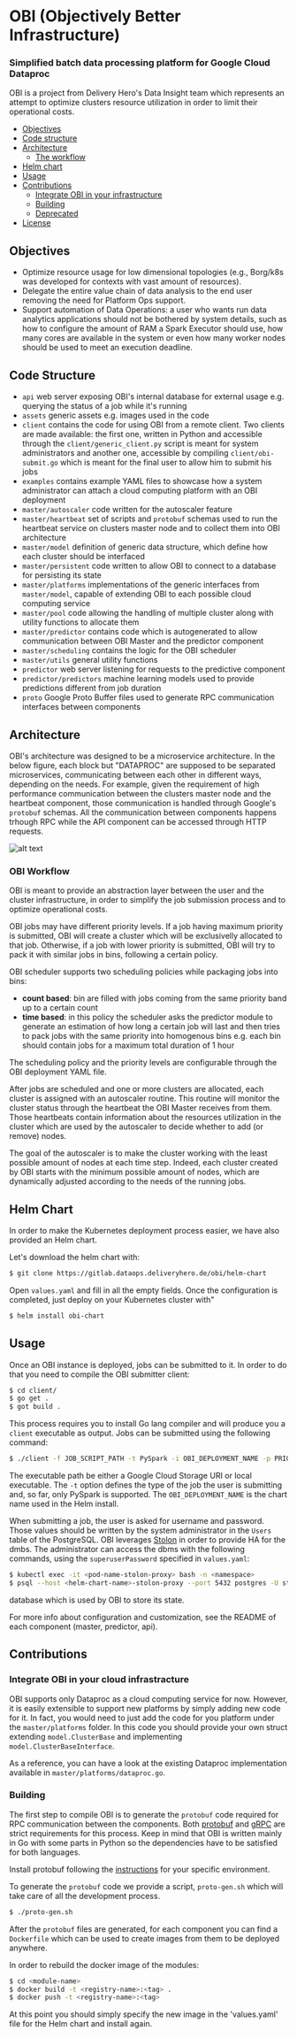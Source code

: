 # OBI (Objectively Better Infrastructure)
### Simplified batch data processing platform for Google Cloud Dataproc

OBI is a project from Delivery Hero's Data Insight team which represents an
attempt to optimize clusters resource utilization in order to limit their
operational costs. 

- [Objectives](#objectives)
- [Code structure](#code-structure)
- [Architecture](#architecture)
    - [The workflow](#obi-workflow)
- [Helm chart](#helm-chart)
- [Usage](#usage)
- [Contributions](#contributions)
    - [Integrate OBI in your infrastructure](#integrate-obi-in-your-infrastracture)
    - [Building](#building)
    - [Deprecated](#deprecated)
- [License](#license)

## Objectives

 - Optimize resource usage for low dimensional topologies (e.g., Borg/k8s was
   developed for contexts with vast amount of resources).
 - Delegate the entire value chain of data analysis to the end user removing the
   need for Platform Ops support.
 - Support automation of Data Operations: a user who wants run data analytics
   applications should not be bothered by system details, such as how to
   configure the amount of RAM a Spark Executor should use, how many cores are
   available in the system or even how many worker nodes should be used to meet
   an execution deadline.

## Code Structure

 - `api` web server exposing OBI's internal database for external usage e.g.
   querying the status of a job while it's running
 - `assets` generic assets e.g. images used in the code
 - `client` contains the code for using OBI from a remote client. Two clients
   are made available: the first one, written in Python and accessible through
   the `client/generic_client.py` script is meant for system administrators and
   another one, accessible by compiling `client/obi-submit.go` which is meant
   for the final user to allow him to submit his jobs
 - `examples` contains example YAML files to showcase how a system administrator
   can attach a cloud computing platform with an OBI deployment
 - `master/autoscaler` code written for the autoscaler feature
 - `master/heartbeat` set of scripts and `protobuf` schemas used to run the
   heartbeat service on clusters master node and to collect them into OBI
   architecture
 - `master/model` definition of generic data structure, which define how each
   cluster should be interfaced
 - `master/persistent` code written to allow OBI to connect to a database for
   persisting its state
 - `master/platforms` implementations of the generic interfaces from
   `master/model`, capable of extending OBI to each possible cloud computing
   service
 - `master/pool` code allowing the handling of multiple cluster along with
   utility functions to allocate them
 - `master/predictor` contains code which is autogenerated to allow
   communication between OBI Master and the predictor component
 - `master/scheduling` contains the logic for the OBI scheduler
 - `master/utils` general utility functions
 - `predictor` web server listening for requests to the predictive component
 - `predictor/predictors` machine learning models used to provide predictions
   different from job duration
 - `proto` Google Proto Buffer files used to generate RPC communication
   interfaces between components

## Architecture

OBI's architecture was designed to be a microservice architecture. In the below
figure, each block but "DATAPROC" are supposed to be separated microservices,
communicating between each other in different ways, depending on the needs. For
example, given the requirement of high performance communication between the
clusters master node and the heartbeat component, those communication is handled
through Google's `protobuf` schemas. All the communication between components
happens trhough RPC while the API component can be accessed through HTTP
requests.

![alt text](assets/obi-architecture.jpg "OBI Architecture")

### OBI Workflow

OBI is meant to provide an abstraction layer between the user and the cluster
infrastructure, in order to simplify the job submission process and to optimize
operational costs.

OBI jobs may have different priority levels. If a job having maximum priority is
submitted, OBI will create a cluster which will be exclusivelly allocated to
that job. Otherwise, if a job with lower priority is submitted, OBI will try to
pack it with similar jobs in bins, following a certain policy.

OBI scheduler supports two scheduling policies while packaging jobs into bins:
 - **count based**: bin are filled with jobs coming from the same priority band
   up to a certain count
 - **time based**: in this policy the scheduler asks the predictor module to
   generate an estimation of how long a certain job will last and then tries to
   pack jobs with the same priority into homogenous bins e.g. each bin should
   contain jobs for a maximum total duration of 1 hour

The scheduling policy and the priority levels are configurable through the OBI
deployment YAML file.

After jobs are scheduled and one or more clusters are allocated, each cluster is
assigned with an autoscaler routine. This routine will monitor the cluster
status through the heartbeat the OBI Master receives from them. Those heartbeats
contain information about the resources utilization in the cluster which are
used by the autoscaler to decide whether to add (or remove) nodes.

The goal of the autoscaler is to make the cluster working with the least
possible amount of nodes at each time step. Indeed, each cluster created by OBI
starts with the minimum possible amount of nodes, which are dynamically adjusted
according to the needs of the running jobs.

## Helm Chart

In order to make the Kubernetes deployment process easier, we have also provided
an Helm chart.

Let's download the helm chart with:

```bash
$ git clone https://gitlab.dataops.deliveryhero.de/obi/helm-chart
```
Open `values.yaml` and fill in all the empty fields. Once the configuration is
completed, just deploy on your Kubernetes cluster with"

```bash
$ helm install obi-chart
```

## Usage
Once an OBI instance is deployed, jobs can be submitted to it. In order to do
that you need to compile the OBI submitter client:

```bash
$ cd client/
$ go get .
$ got build .
```

This process requires you to install Go lang compiler and will produce you a
`client` executable as output. Jobs can be submitted using the following
command:

```bash
$ ./client -f JOB_SCRIPT_PATH -t PySpark -i OBI_DEPLOYMENT_NAME -p PRIORITY -- EXE_ARGS
```

The executable path be either a Google Cloud Storage URI or local executable.
The `-t` option defines the type of the job the user is submitting and, so far,
only PySpark is supported. The `OBI_DEPLOYMENT_NAME` is the chart name used
in the Helm install.

When submitting a job, the user is asked for username and password. Those values
should be written by the system administrator  in the `Users` table of the
PostgreSQL. OBI leverages [Stolon](https://github.com/sorintlab/stolon) in order
to provide HA for the dmbs. The administrator can access the dbms with the following
commands, using the `superuserPassword` specified in `values.yaml`:
```bash
$ kubectl exec -it <pod-name-stolon-proxy> bash -n <namespace>
$ psql --host <helm-chart-name>-stolon-proxy --port 5432 postgres -U stolon -W
```
database which is used by OBI to store its state.

For more info about configuration and customization, see the README 
of each component (master, predictor, api).

## Contributions

### Integrate OBI in your cloud infrastracture

OBI supports only Dataproc as a cloud computing service for now. However, it is
easily extensible to support new platforms by simply adding new code for it. In
fact, you would need to just add the code for you platform under the
`master/platforms` folder. In this code you should provide your own struct
extending `model.ClusterBase` and implementing `model.ClusterBaseInterface`.

As a reference, you can have a look at the existing Dataproc implementation
available in `master/platforms/dataproc.go`.

### Building

The first step to compile OBI is to generate the `protobuf` code required for
RPC communication between the components. Both
[protobuf](https://developers.google.com/protocol-buffers/) and
[gRPC](https://grpc.io) are strict requirements for this process. Keep in mind
that OBI is written mainly in Go with some parts in Python so the dependencies
have to be satisfied for both languages.

Install protobuf following the [instructions](https://github.com/protocolbuffers/protobufs) for your specific environment. 

To generate the `protobuf` code we provide a script, `proto-gen.sh` which will
take care of all the development process.

```bash
$ ./proto-gen.sh
```

After the `protobuf` files are generated, for each component you can find a
`Dockerfile` which can be used to create images from them to be deployed
anywhere.

In order to rebuild the docker image of the modules:
```bash
$ cd <module-name>
$ docker build -t <registry-name>:<tag> .
$ docker push -t <registry-name>:<tag>
```

At this point you should simply specify the new image in the 'values.yaml' file 
for the Helm chart and install again.